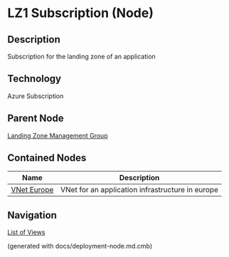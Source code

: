 # LZ1 Subscription (Node)
## Description
Subscription for the landing zone of an application

## Technology
Azure Subscription

## Parent Node
[Landing Zone Management Group](../../../mybank/it-management/azure/landing-zone-management-group.md)
## Contained Nodes
Name | Description 
---|---
[VNet Europe](../../../mybank/it-management/azure/alz1-vnet-europe.md) | VNet for an application infrastructure in europe


## Navigation
[List of Views](../../../views.md)

(generated with docs/deployment-node.md.cmb)

